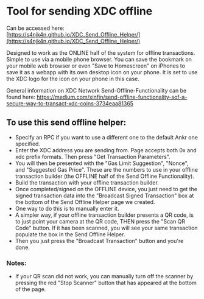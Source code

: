 # Tool for sending XDC offline

Can be accessed here: [https://s4njk4n.github.io/XDC_Send_Offline_Helper/](https://s4njk4n.github.io/XDC_Send_Offline_Helper/)

Designed to work as the ONLINE half of the system for offline transactions. Simple to use via a mobile phone browser. You can save the bookmark on your mobile web browser or even "Save to Homescreen" on iPhones to save it as a webapp with its own desktop icon on your phone. It is set to use the XDC logo for the icon on your phone in this case.

General information on XDC Network Send-Offline-Functionality can be found here: [https://medium.com/xinfin/send-offline-functionality-sof-a-secure-way-to-transact-xdc-coins-3734eaa81365
](https://medium.com/xinfin/send-offline-functionality-sof-a-secure-way-to-transact-xdc-coins-3734eaa81365)

## To use this send offline helper:
- Specify an RPC if you want to use a different one to the default Ankr one specified.
- Enter the XDC address you are sending from. Page accepts both 0x and xdc prefix formats. Then press "Get Transaction Parameters".
- You will then be presented with the "Gas Limit Suggestion", "Nonce", and "Suggested Gas Price". These are the numbers to use in your offline transaction builder (the OFFLINE half of the Send Offline Functionality).
- Build the transaction with your offline transaction builder.
- Once completed/signed on the OFFLINE device, you just need to get the signed transaction data into the "Broadcast Signed Transaction" box at the bottom of the Send Offline Helper page we created.
- One way to do this is to manually enter it.
- A simpler way, if your offline transaction builder presents a QR code, is to just point your camera at the QR code, THEN press the "Scan QR Code" button. If it has been scanned, you will see your same transaction populate the box in the Send Offline Helper.
- Then you just press the "Broadcast Transaction" button and you're done.

### Notes:
- If your QR scan did not work, you can manually turn off the scanner by pressing the red "Stop Scanner" button that has appeared at the bottom of the page.
